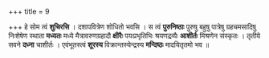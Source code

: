 +++
title = 9

+++
हे सोम त्वं **शुचिरसि** । दशापवित्रेण शोधितो भवसि । स त्वं **पुरुनिष्ठाः** पुरुषु बहुषु पात्रेषु ग्रहचमसादिषु निःशेषेण स्थाता **मध्यतः** मध्ये मैत्रावरुणग्रहादौ **क्षीरैः** पयःप्रभृतिभिः श्रयणद्रव्यैः  **आशीर्तः** मिश्रणेन संस्कृतः । तृतीये सवने **दध्ना** चाशीर्तः । एवंभूतस्त्वं **शूरस्य** विक्रान्तस्येन्द्रस्य **मन्दिष्ठः** मादयितृतमो भव ॥